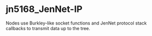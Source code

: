 # jn5168_JenNet-IP
Nodes use Burkley-like socket functions and JenNet protocol stack callbacks to transmit data up to the tree.
